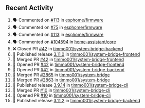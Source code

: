 ## Recent Activity

<!--START_SECTION:activity-->
1. 🗣 Commented on [#113](https://github.com/esphome/firmware/issues/113) in [esphome/firmware](https://github.com/esphome/firmware)
2. 🗣 Commented on [#75](https://github.com/esphome/firmware/issues/75) in [esphome/firmware](https://github.com/esphome/firmware)
3. 🗣 Commented on [#113](https://github.com/esphome/firmware/issues/113) in [esphome/firmware](https://github.com/esphome/firmware)
4. 🗣 Commented on [#104594](https://github.com/home-assistant/core/issues/104594) in [home-assistant/core](https://github.com/home-assistant/core)
5. ❌ Closed PR [#42](https://github.com/timmo001/system-bridge-backend/pull/42) in [timmo001/system-bridge-backend](https://github.com/timmo001/system-bridge-backend)
6. 🚀 Published release [3.11.0](https://github.com/3.11.0) in [timmo001/system-bridge-frontend](https://github.com/timmo001/system-bridge-frontend)
7. 🎉 Merged PR [#42](https://github.com/timmo001/system-bridge-frontend/pull/42) in [timmo001/system-bridge-frontend](https://github.com/timmo001/system-bridge-frontend)
8. 💪 Opened PR [#42](https://github.com/timmo001/system-bridge-frontend/pull/42) in [timmo001/system-bridge-frontend](https://github.com/timmo001/system-bridge-frontend)
9. 💪 Opened PR [#42](https://github.com/timmo001/system-bridge-backend/pull/42) in [timmo001/system-bridge-backend](https://github.com/timmo001/system-bridge-backend)
10. 🎉 Merged PR [#2865](https://github.com/timmo001/system-bridge/pull/2865) in [timmo001/system-bridge](https://github.com/timmo001/system-bridge)
11. 🎉 Merged PR [#2863](https://github.com/timmo001/system-bridge/pull/2863) in [timmo001/system-bridge](https://github.com/timmo001/system-bridge)
12. 🚀 Published release [3.9.14](https://github.com/3.9.14) in [timmo001/system-bridge-cli](https://github.com/timmo001/system-bridge-cli)
13. 🎉 Merged PR [#10](https://github.com/timmo001/system-bridge-cli/pull/10) in [timmo001/system-bridge-cli](https://github.com/timmo001/system-bridge-cli)
14. 💪 Opened PR [#10](https://github.com/timmo001/system-bridge-cli/pull/10) in [timmo001/system-bridge-cli](https://github.com/timmo001/system-bridge-cli)
15. 🚀 Published release [3.11.2](https://github.com/3.11.2) in [timmo001/system-bridge-backend](https://github.com/timmo001/system-bridge-backend)
<!--END_SECTION:activity-->
